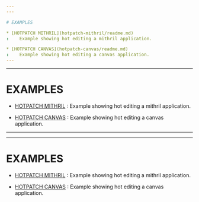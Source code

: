 ```yaml
---
---

# EXAMPLES

* [HOTPATCH MITHRIL](hotpatch-mithril/readme.md)
:    Example showing hot editing a mithril application.

* [HOTPATCH CANVAS](hotpatch-canvas/readme.md)
:    Example showing hot editing a canvas application.
---
```

---

# EXAMPLES

* [HOTPATCH MITHRIL](hotpatch-mithril/readme.md)
:    Example showing hot editing a mithril application.

* [HOTPATCH CANVAS](hotpatch-canvas/readme.md)
:    Example showing hot editing a canvas application.
---
---

# EXAMPLES

* [HOTPATCH MITHRIL](hotpatch-mithril/readme.md)
:    Example showing hot editing a mithril application.

* [HOTPATCH CANVAS](hotpatch-canvas/readme.md)
:    Example showing hot editing a canvas application.

